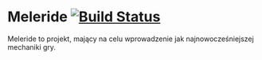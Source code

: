 # Meleride [![Build Status](https://travis-ci.com/IceMeltt/Meleride.svg?token=CsnCboUWTAp1VXp1Q4fh&branch=master)](https://travis-ci.com/IceMeltt/Meleride)
Meleride to projekt, mający na celu wprowadzenie jak najnowocześniejszej mechaniki gry.
